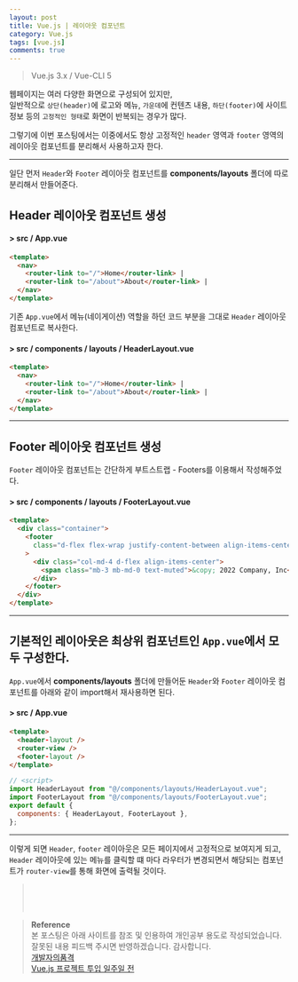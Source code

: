 ```yaml
---
layout: post
title: Vue.js | 레이아웃 컴포넌트
category: Vue.js
tags: [vue.js]
comments: true
---
```


> Vue.js 3.x / Vue-CLI 5

웹페이지는 여러 다양한 화면으로 구성되어 있지만,  
일반적으로 `상단(header)`에 로고와 메뉴, `가운데`에 컨텐츠 내용, `하단(footer)`에 사이트정보 등의 `고정적인 형태`로 화면이 반복되는 경우가 많다.

그렇기에 이번 포스팅에서는 이중에서도 항상 고정적인 `header` 영역과 `footer` 영역의 레이아웃 컴포넌트를 분리해서 사용하고자 한다.

---

일단 먼저 `Header`와 `Footer` 레이아웃 컴포넌트를 **components/layouts** 폴더에 따로 분리해서 만들어준다.

## Header 레이아웃 컴포넌트 생성

#### > src / App.vue

```html
<template>
  <nav>
    <router-link to="/">Home</router-link> |
    <router-link to="/about">About</router-link> |
  </nav>
</template>
```

기존 `App.vue`에서 메뉴(네이게이션) 역할을 하던 코드 부분을 그대로 `Header` 레이아웃 컴포넌트로 복사한다.

#### > src / components / layouts / HeaderLayout.vue

```html
<template>
  <nav>
    <router-link to="/">Home</router-link> |
    <router-link to="/about">About</router-link> |
  </nav>
</template>
```

---

## Footer 레이아웃 컴포넌트 생성

`Footer` 레이아웃 컴포넌트는 간단하게 부트스트랩 - Footers를 이용해서 작성해주었다.

#### > src / components / layouts / FooterLayout.vue

```html
<template>
  <div class="container">
    <footer
      class="d-flex flex-wrap justify-content-between align-items-center py-3 my-4 border-top"
    >
      <div class="col-md-4 d-flex align-items-center">
        <span class="mb-3 mb-md-0 text-muted">&copy; 2022 Company, Inc</span>
      </div>
    </footer>
  </div>
</template>
```

---

## 기본적인 레이아웃은 최상위 컴포넌트인 `App.vue`에서 모두 구성한다.

`App.vue`에서 **components/layouts** 폴더에 만들어둔 `Header`와 `Footer` 레이아웃 컴포넌트를 아래와 같이 import해서 재사용하면 된다.

#### > src / App.vue

```html
<template>
  <header-layout />
  <router-view />
  <footer-layout />
</template>
```

```javascript
// <script>
import HeaderLayout from "@/components/layouts/HeaderLayout.vue";
import FooterLayout from "@/components/layouts/FooterLayout.vue";
export default {
  components: { HeaderLayout, FooterLayout },
};
```

---

이렇게 되면 `Header`, `footer` 레이아웃은 모든 페이지에서 고정적으로 보여지게 되고,  
`Header` 레이아웃에 있는 메뉴를 클릭할 떄 마다 라우터가 변경되면서 해당되는 컴포넌트가 `router-view`를 통해 화면에 출력될 것이다.

> <br>
> <br>
> <br>

> **Reference**  
> 본 포스팅은 아래 사이트를 참조 및 인용하여 개인공부 용도로 작성되었습니다.  
> 잘못된 내용 피드백 주시면 반영하겠습니다. 감사합니다.  
> [개발자의품격](https://www.youtube.com/c/개발자의품격)  
> [Vue.js 프로젝트 투입 일주일 전](http://www.yes24.com/Product/Goods/101926719)
